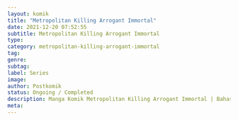 ```yaml
---
layout: komik
title: "Metropolitan Killing Arrogant Immortal"
date: 2021-12-20 07:52:55
subtitle: Metropolitan Killing Arrogant Immortal
type: 
category: metropolitan-killing-arrogant-immortal
tag: 
genre: 
subtag: 
label: Series
image: 
author: Postkomik
status: Ongoing / Completed
description: Manga Komik Metropolitan Killing Arrogant Immortal | Bahasa Indonesia
meta: 
---
```

